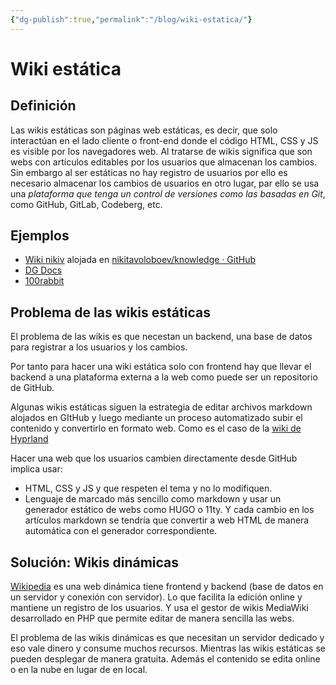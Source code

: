 ```yaml
---
{"dg-publish":true,"permalink":"/blog/wiki-estatica/"}
---
```


# Wiki estática

## Definición
Las wikis estáticas son páginas web estáticas, es decir, que solo interactúan en el lado cliente o front-end donde el código HTML, CSS y JS es visible por los navegadores web. Al tratarse de wikis significa que son webs con artículos editables por los usuarios que almacenan los cambios. Sin embargo al ser estáticas no hay registro de usuarios por ello es necesario almacenar los cambios de usuarios en otro lugar, par ello se usa una *plataforma que tenga un control de versiones como las basadas en Git*, como GitHub, GitLab, Codeberg, etc.

## Ejemplos
- [Wiki nikiv](https://wiki.nikiv.dev/) alojada en [nikitavoloboev/knowledge · GitHub](https://github.com/nikitavoloboev/knowledge)
- [DG Docs](https://dg-docs.ole.dev/)
- [100rabbit](https://100rabbit.co/)

## Problema de las wikis estáticas
El problema de las wikis es que necestan un backend, una base de datos para registrar a los usuarios y los cambios. 

Por tanto para hacer una wiki estática solo con frontend hay que llevar el backend a una plataforma externa a la web como puede ser un repositorio de GitHub.

Algunas wikis estáticas siguen la estrategia de editar archivos markdown alojados en GItHub y luego mediante un proceso automatizado subir el contenido y convertirlo en formato web. Como es el caso de la [wiki de Hyprland](https://wiki.hyprland.org/)

Hacer una web que los usuarios cambien directamente desde GitHub implica usar:
- HTML, CSS y JS y que respeten el tema y no lo modifiquen. 
- Lenguaje de marcado más sencillo como markdown y usar un generador estático de webs como HUGO o 11ty. Y cada cambio en los artículos markdown se tendría que convertir a web HTML de manera automática con el generador correspondiente.


## Solución: Wikis dinámicas
[Wikipedia](https://wikipedia.org/) es una web dinámica tiene frontend y backend (base de datos en un servidor y conexión con servidor). Lo que facilita la edición online y mantiene un registro de los usuarios. Y usa el gestor de wikis MediaWiki desarrollado en PHP que permite editar de manera sencilla las webs.

El problema de las wikis dinámicas es que necesitan un servidor dedicado y eso vale dinero y consume muchos recursos. Mientras las wikis estáticas se pueden desplegar de manera gratuita. Además el contenido se edita online o en la nube en lugar de en local.
